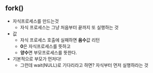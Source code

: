 ## fork()

- 자식프로세스를 만드는것
  - 자식 프로세스는 그냥 처음부터 끝까지 또 실행하는 것
- 값
  - 자식 프로세스 호출에 실패하면 **음수**값 리턴
  - **0**은 자식프로세스를 뜻하고
  - **양수**면 부모프로세스를 뜻한다.
- 기본적으로 부모가 먼저다!
  - 그런데 wait(NULL)로 기다리라고 하면? 자식부터 먼저 실행하라는 것
